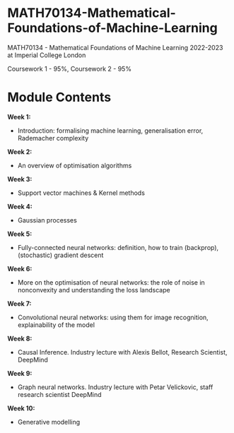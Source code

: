 # MATH70134-Mathematical-Foundations-of-Machine-Learning
MATH70134 - Mathematical Foundations of Machine Learning 2022-2023 at Imperial College London

Coursework 1 - 95%, Coursework 2 - 95%

# Module Contents

**Week 1:**
- Introduction: formalising machine learning, generalisation error, Rademacher complexity

**Week 2:**
- An overview of optimisation algorithms

**Week 3:**
- Support vector machines & Kernel methods

**Week 4:**
- Gaussian processes

**Week 5:**
- Fully-connected neural networks: definition, how to train (backprop), (stochastic) gradient descent

**Week 6:**
- More on the optimisation of neural networks: the role of noise in nonconvexity and understanding the loss landscape

**Week 7:**
- Convolutional neural networks: using them for image recognition, explainability of the model

**Week 8:**
- Causal Inference. Industry lecture with Alexis Bellot, Research Scientist, DeepMind

**Week 9:**
- Graph neural networks. Industry lecture with Petar Velickovic, staff research scientist DeepMind

**Week 10:**
- Generative modelling
